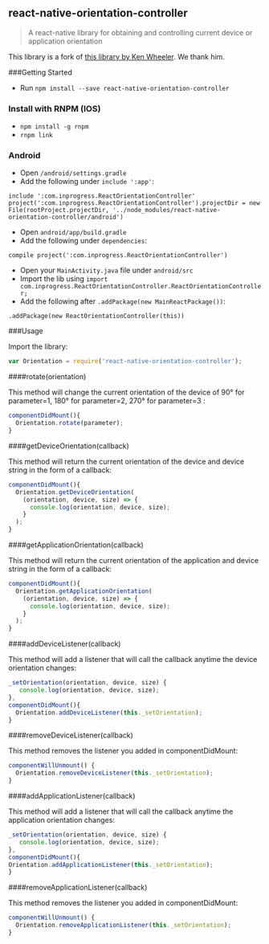 ## react-native-orientation-controller

> A react-native library for obtaining and controlling current device or application orientation

This library is a fork of [this library by Ken Wheeler](https://github.com/walmartreact/react-native-orientation-listener). We thank him.

###Getting Started

- Run `npm install --save react-native-orientation-controller`

### Install with RNPM (IOS)

- `npm install -g rnpm`
- `rnpm link`

### Android

- Open `/android/settings.gradle`
- Add the following under `include ':app'`:

```
include ':com.inprogress.ReactOrientationController'
project(':com.inprogress.ReactOrientationController').projectDir = new File(rootProject.projectDir, '../node_modules/react-native-orientation-controller/android')
```
- Open `android/app/build.gradle`
- Add the following under `dependencies`:

```
compile project(':com.inprogress.ReactOrientationController')
```
- Open your `MainActivity.java` file under `android/src`
- Import the lib using `import com.inprogress.ReactOrientationController.ReactOrientationController;`
- Add the following after `.addPackage(new MainReactPackage())`:

```
.addPackage(new ReactOrientationController(this))
```

###Usage

Import the library:

```javascript
var Orientation = require('react-native-orientation-controller');
```

####rotate(orientation)

This method will change the current orientation of the device of 90° for parameter=1, 180° for parameter=2, 270° for parameter=3 :

```javascript
componentDidMount(){
  Orientation.rotate(parameter);
}
```

####getDeviceOrientation(callback)

This method will return the current orientation of the device and device string in the form of a callback:

```javascript
componentDidMount(){
  Orientation.getDeviceOrientation(
    (orientation, device, size) => {
      console.log(orientation, device, size);
    }
  );
}
```

####getApplicationOrientation(callback)

This method will return the current orientation of the application and device string in the form of a callback:

```javascript
componentDidMount(){
  Orientation.getApplicationOrientation(
    (orientation, device, size) => {
      console.log(orientation, device, size);
    }
  );
}
```

####addDeviceListener(callback)

This method will add a listener that will call the callback anytime the device orientation changes:

```javascript
_setOrientation(orientation, device, size) {
   console.log(orientation, device, size);
},
componentDidMount(){
  Orientation.addDeviceListener(this._setOrientation);
}
```

####removeDeviceListener(callback)

This method removes the listener you added in componentDidMount:

```javascript
componentWillUnmount() {
  Orientation.removeDeviceListener(this._setOrientation);
}
```

####addApplicationListener(callback)

This method will add a listener that will call the callback anytime the application orientation changes:

```javascript
_setOrientation(orientation, device, size) {
   console.log(orientation, device, size);
},
componentDidMount(){
Orientation.addApplicationListener(this._setOrientation);
}
```

####removeApplicationListener(callback)

This method removes the listener you added in componentDidMount:

```javascript
componentWillUnmount() {
  Orientation.removeApplicationListener(this._setOrientation);
}
```
